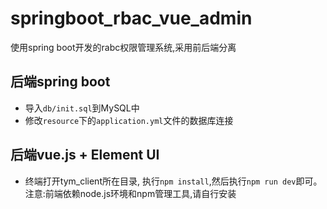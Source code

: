 # springboot_rbac_vue_admin
使用spring boot开发的rabc权限管理系统,采用前后端分离


## 后端spring boot
- 导入`db/init.sql`到MySQL中
- 修改`resource`下的`application.yml`文件的数据库连接

## 后端vue.js + Element UI
- 终端打开tym_client所在目录, 执行`npm install`,然后执行`npm run dev`即可。注意:前端依赖node.js环境和npm管理工具,请自行安装
